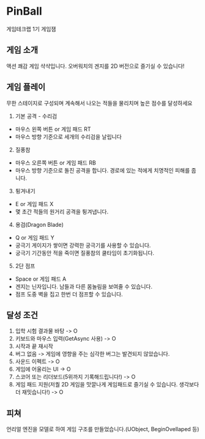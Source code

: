 # PinBall
게임테크랩 1기 게임잼

## 게임 소개
액션 쾌감 게임 샥샥입니다.
오버워치의 겐지를 2D 버전으로 즐기실 수 있습니다!

## 게임 플레이
무한 스테이지로 구성되며 계속해서 나오는 적들을 물리치며 높은 점수를 달성하세요

1. 기본 공격 - 수리검 
- 마우스 왼쪽 버튼 or 게임 패드 RT
- 마우스 방향 기준으로 세개의 수리검을 날립니다

2. 질풍참
- 마우스 오른쪽 버튼 or 게임 패드 RB
- 마우스 방향 기준으로 돌진 공격을 합니다. 경로에 있는 적에게 치명적인 피해를 줍니다.

3. 튕겨내기
- E or 게임 패드 X
- 몇 초간 적들의 원거리 공격을 튕겨냅니다.

4. 용검(Dragon Blade)
- Q or 게임 패드 Y
- 궁극기 게이지가 쌓이면 강력한 궁극기를 사용할 수 있습니다.
- 궁극기 기간동안 적을 죽이면 질풍참의 쿨타임이 초기화됩니다.

5. 2단 점프
- Space or 게임 패드 A
- 겐지는 닌자입니다. 남들과 다른 몸놀림을 보여줄 수 있습니다.
- 점프 도중 벽을 집고 한번 더 점프할 수 있습니다. 

## 달성 조건 

1. 입학 시험 결과물 바탕 -> O
2. 키보드와 마우스 입력(GetAsync 사용) -> O
3. 시작과 끝 재시작
4. 버그 없음 -> 게임에 영향을 주는 심각한 버그는 발견되지 않았습니다.
5. 사운드 이펙트 -> O
6. 게임에 어울리는 UI -> O
7. 스코어 또는 리더보드(5위까지 기록해드립니다!) -> O
8. 게임 패드 지원(저퀄 2D 게임을 맛깔나게 게임패드로 즐기실 수 있습니다. 생각보다 더 재밋습니다!)  -> O

## 피쳐
언리얼 엔진을 모델로 하여 게임 구조를 만들었습니다.(UObject, BeginOvellaped 등) 
